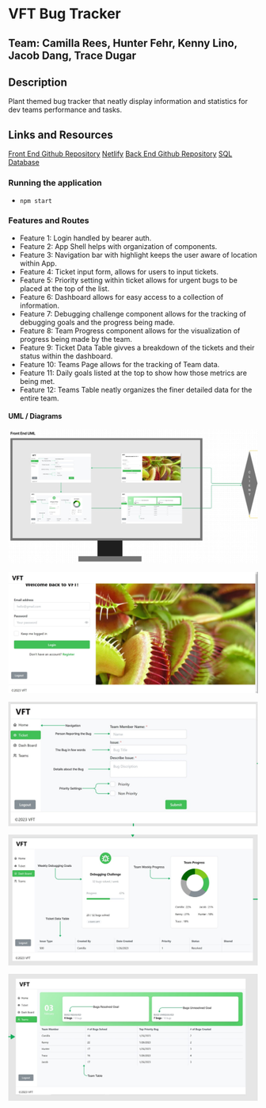 # VFT Bug Tracker

## Team: Camilla Rees, Hunter Fehr, Kenny Lino, Jacob Dang, Trace Dugar

## Description

Plant themed bug tracker that neatly display information and statistics for dev teams performance and tasks.

## Links and Resources

 [Front End Github Repository](https://github.com/chjkt-bug-tracker/bug-tracker-frontend)
 [Netlify](https://vft.netlify.app/)
 [Back End Github Repository](https://github.com/chjkt-bug-tracker/bug-tracker-backend)
 [SQL Database](https://dashboard.render.com/d/dpg-cfc5ec9gp3jokp7k2kng-a)

### Running the application

- `npm start`

### Features and Routes

- Feature 1: Login handled by bearer auth.
- Feature 2: App Shell helps with organization of components.
- Feature 3: Navigation bar with highlight keeps the user aware of location within App.
- Feature 4: Ticket input form, allows for users to input tickets.
- Feature 5: Priority setting within ticket allows for urgent bugs to be placed at the top of the list.
- Feature 6: Dashboard allows for easy access to a collection of information.
- Feature 7: Debugging challenge component allows for the tracking of debugging goals and the progress being made.
- Feature 8: Team Progress component allows for the visualization of progress being made by the team.
- Feature 9: Ticket Data Table givves a breakdown of the tickets and their status within the dashboard.
- Feature 10: Teams Page allows for the tracking of Team data.
- Feature 11: Daily goals listed at the top to show how those metrics are being met.
- Feature 12: Teams Table neatly organizes the finer detailed data for the entire team.

#### UML / Diagrams

![Front End UML](assets/Frontend_UML.jpg)

![Login Screen](assets/login_Screen.jpg)

![Ticket User Guide](assets/Ticket_UserGuide.jpg)

![Dashboard User Guide](assets/Dashboard_UserGuide.jpg)

![Teams User Guide](assets/Teams_UserGuide.jpg)